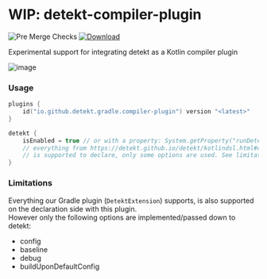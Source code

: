 # WIP: __detekt-compiler-plugin__

![Pre Merge Checks](https://github.com/detekt/detekt-compiler-plugin/workflows/Pre%20Merge%20Checks/badge.svg)
[![Download](https://api.bintray.com/packages/arturbosch/code-analysis/detekt-compiler-plugin/images/download.svg) ](https://bintray.com/arturbosch/code-analysis/detekt-compiler-plugin/_latestVersion)

Experimental support for integrating detekt as a Kotlin compiler plugin

![image](docs/detekt-compiler-plugin.png "image")


### Usage

```kotlin
plugins {
    id("io.github.detekt.gradle.compiler-plugin") version "<latest>"
}

detekt {
    isEnabled = true // or with a property: System.getProperty("runDetekt") != null
    // everything from https://detekt.github.io/detekt/kotlindsl.html#options-for-detekt-configuration-closure
    // is supported to declare, only some options are used. See limitations. 
}
```

### Limitations

Everything our Gradle plugin (`DetektExtension`) supports, is also supported on the declaration side with this plugin.  
However only the following options are implemented/passed down to detekt:
- config
- baseline
- debug
- buildUponDefaultConfig
